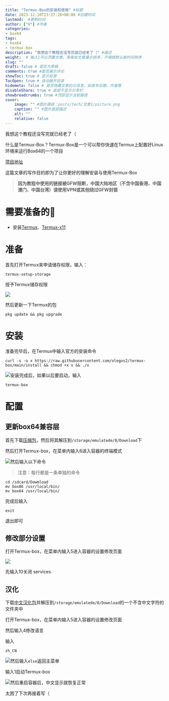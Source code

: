 ```yaml
---
title: "Termux-Box的安装和使用" #标题
date: 2023-12-10T23:37:28+08:00 #创建时间
lastmod:  #更新时间
author: ["V"] #作者
categories: 
- box64
tags: 
- box64
- termux-box
description: "我想这个教程还没写完就已经老了（" #描述
weight:  # 输入1可以顶置文章，用来给文章展示排序，不填就默认按时间排序
slug: ""
draft: false # 是否为草稿
comments: true #是否展示评论
showToc: true # 显示目录
TocOpen: true # 自动展开目录
hidemeta: false # 是否隐藏文章的元信息，如发布日期、作者等
disableShare: true # 底部不显示分享栏
showbreadcrumbs: true #顶部显示当前路径
cover:
    image: "" #图片路径：posts/tech/文章1/picture.png
    caption: "" #图片底部描述
    alt: ""
    relative: false
--- 
```


我想这个教程还没写完就已经老了（
<!--more-->



什么是Termux-Box？Termux-Box是一个可以帮你快速在Termux上配置好Linux环境来运行Box64的一个项目

[项目地址](https://github.com/olegos2/termux-box)

这篇文章的写作目的即为了让你更好的理解安装与使用Termux-Box

> **因为教程中使用的链接被GFW阻断，中国大陆地区（不含中国香港、中国澳门、中国台湾）请使用VPN或其他绕过GFW封锁**

# 需要准备的🤔

+   安装[Termux](https://f-droid.org/repo/com.termux_118.apk)、[Termux-x11](https://raw.githubusercontent.com/olegos2/termux-box/main/components/termux-x11-arm64-v8a-debug.apk)
    

# 准备

首先打开Termux来申请储存权限，输入：

```auto
termux-setup-storage
```

授予Termux储存权限

![](https://img.h2o-2.org/termux-box/termux-box-1.webp)

然后更新一下Termux的包

```auto
pkg update && pkg upgrade
```

# 安装

准备完毕后，在Termux中输入官方的安装命令

```auto
curl -s -o x https://raw.githubusercontent.com/olegos2/termux-box/main/install && chmod +x x && ./x
```

![](https://picshack.net/ib/3tfUU3zh5S.jpg)安装完成后，如果以后要启动，输入

```auto
termux-box
```

# 配置

## 更新box64兼容层

首先下载[压缩包](https://alist.vofficial233.com/d/Exagear%20%26%20box64/Box86%20Box64/termux-box%20box64droid%20%E9%83%A8%E5%88%86%E8%A1%A5%E4%B8%81/%E6%96%B0box64%E5%85%BC%E5%AE%B9%E5%B1%82.zip)，然后将其解压到`/storage/emulatede/0/Download`下

然后打开Termux-box，在菜单内输入6进入容器的终端模式

![](https://img.h2o-2.org/termux-box/termux-box-3.webp)然后输入以下命令

> 注意：每行都是一条单独的命令

```auto
cd /sdcard/Dowmload
mv box86 /usr/local/bin/
mv box64 /usr/local/bin/
```

完成后输入

```auto
exit
```

退出即可

## 修改部分设置

打开Termux-box，在菜单内输入5进入容器的设置修改页面

![](https://img.h2o-2.org/termux-box/termux-box-4.webp)

先输入10关闭 services

## 汉化

下载[中文汉化包](https://alist.vofficial233.com/Exagear%20&%20box64/Box86%20Box64/termux-box%E6%B1%89%E5%8C%96.zip)并解压到`/storage/emulatede/0/Download`的一个不含中文字符的文件夹中

打开Termux-box，在菜单内输入5进入容器的设置修改页面

然后输入4修改语言

输入

```auto
zh_CN
```

![](https://img.h2o-2.org/termux-box/termux-box-5.webp)然后输入`else`返回主菜单

输入1启动Termux-box

![](https://img.h2o-2.org/termux-box/termux-box-6.webp)然后重启容器后，中文显示就恢复正常

太困了下次再接着写（